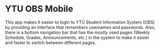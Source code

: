 # YTU OBS Mobile

This app makes it easier to login to YTÜ Student Information System (OBS) by providing an interface that remembers usernames and passwords. Also, there is a bottom navigation bar that has the mostly used pages (Weekly Schedule, Grades, Announcements, etc.) in the system to make it easier and faster to switch between different pages.
